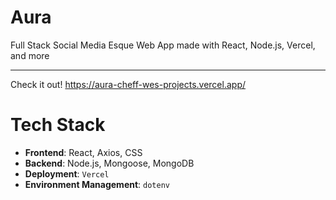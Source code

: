 # Aura
Full Stack Social Media Esque Web App made with React, Node.js, Vercel, and more

---
Check it out! https://aura-cheff-wes-projects.vercel.app/

# Tech Stack
- **Frontend**: React, Axios, CSS
- **Backend**: Node.js, Mongoose, MongoDB
- **Deployment**: `Vercel`
- **Environment Management**: `dotenv`
